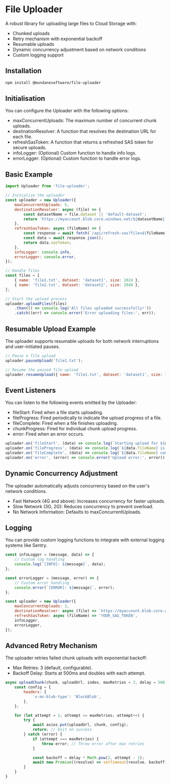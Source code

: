# File Uploader

A robust library for uploading large files to Cloud Storage with:
- Chunked uploads
- Retry mechanism with exponential backoff
- Resumable uploads
- Dynamic concurrency adjustment based on network conditions
- Custom logging support

## Installation

```bash
npm install @mundanesoftware/file-uploader
```

## Initialisation

You can configure the Uploader with the following options:

- maxConcurrentUploads: The maximum number of concurrent chunk uploads.
- destinationResolver: A function that resolves the destination URL for each file.
- refreshSasToken: A function that returns a refreshed SAS token for secure uploads.
- infoLogger: (Optional) Custom function to handle info logs.
- errorLogger: (Optional) Custom function to handle error logs.

## Basic Example

```javascript
import Uploader from 'file-uploader';

// Initialize the uploader
const uploader = new Uploader({
    maxConcurrentUploads: 5,
    destinationResolver: async (file) => {
        const datasetName = file.dataset || 'default-dataset';
        return `https://myaccount.blob.core.windows.net/${datasetName}`;
    },
    refreshSasToken: async (fileName) => {
        const response = await fetch(`/api/refresh-sas?file=${fileName}`);
        const data = await response.json();
        return data.sasToken;
    },
    infoLogger: console.info,
    errorLogger: console.error,
});

// Handle files
const files = [
    { name: 'file1.txt', dataset: 'dataset1', size: 1024 },
    { name: 'file2.txt', dataset: 'dataset2', size: 2048 },
];

// Start the upload process
uploader.uploadFiles(files)
    .then(() => console.log('All files uploaded successfully!'))
    .catch((err) => console.error('Error uploading files:', err));
```

## Resumable Upload Example

The uploader supports resumable uploads for both network interruptions and user-initiated pauses.

```javascript
// Pause a file upload
uploader.pauseUpload('file1.txt');

// Resume the paused file upload
uploader.resumeUpload({ name: 'file1.txt', dataset: 'dataset1', size: 1024 });
```

## Event Listeners

You can listen to the following events emitted by the Uploader:

- fileStart: Fired when a file starts uploading.
- fileProgress: Fired periodically to indicate the upload progress of a file.
- fileComplete: Fired when a file finishes uploading.
- chunkProgress: Fired for individual chunk upload progress.
- error: Fired when an error occurs.

```javascript
uploader.on('fileStart', (data) => console.log(`Starting upload for ${data.fileName}`));
uploader.on('fileProgress', (data) => console.log(`${data.fileName} is ${data.progress}% complete`));
uploader.on('fileComplete', (data) => console.log(`${data.fileName} completed successfully`));
uploader.on('error', (error) => console.error('Upload error:', error));
```

## Dynamic Concurrency Adjustment

The uploader automatically adjusts concurrency based on the user's network conditions.

- Fast Network (4G and above): Increases concurrency for faster uploads.
- Slow Network (3G, 2G): Reduces concurrency to prevent overload.
- No Network Information: Defaults to maxConcurrentUploads.

## Logging

You can provide custom logging functions to integrate with external logging systems like Sentry.

```javascript
const infoLogger = (message, data) => {
    // Custom log handling
    console.log(`[INFO]: ${message}`, data);
};

const errorLogger = (message, error) => {
    // Custom error handling
    console.error(`[ERROR]: ${message}`, error);
};

const uploader = new Uploader({
    maxConcurrentUploads: 3,
    destinationResolver: async (file) => `https://myaccount.blob.core.windows.net/${file.dataset}`,
    refreshSasToken: async (fileName) => 'YOUR_SAS_TOKEN',
    infoLogger,
    errorLogger,
});
```

## Advanced Retry Mechanism

The uploader retries failed chunk uploads with exponential backoff:

- Max Retries: 3 (default, configurable).
- Backoff Delay: Starts at 500ms and doubles with each attempt.

```javascript
async uploadChunk(chunk, uploadUrl, index, maxRetries = 3, delay = 500) {
    const config = {
        headers: {
            'x-ms-blob-type': 'BlockBlob',
        },
    };

    for (let attempt = 1; attempt <= maxRetries; attempt++) {
        try {
            await axios.put(uploadUrl, chunk, config);
            return; // Exit on success
        } catch (error) {
            if (attempt === maxRetries) {
                throw error; // Throw error after max retries
            }

            const backoff = delay * Math.pow(2, attempt - 1);
            await new Promise((resolve) => setTimeout(resolve, backoff));
        }
    }
}

```